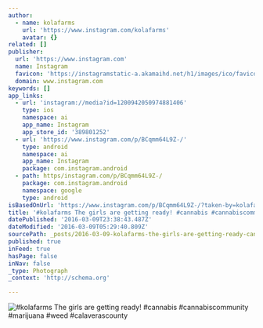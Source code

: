 ```yaml
---
author:
  - name: kolafarms
    url: 'https://www.instagram.com/kolafarms'
    avatar: {}
related: []
publisher:
  url: 'https://www.instagram.com'
  name: Instagram
  favicon: 'https://instagramstatic-a.akamaihd.net/h1/images/ico/favicon.ico/7cdab0872b15.ico'
  domain: www.instagram.com
keywords: []
app_links:
  - url: 'instagram://media?id=1200942050974881406'
    type: ios
    namespace: ai
    app_name: Instagram
    app_store_id: '389801252'
  - url: 'https://www.instagram.com/p/BCqmm64L9Z-/'
    type: android
    namespace: ai
    app_name: Instagram
    package: com.instagram.android
  - path: https/instagram.com/p/BCqmm64L9Z-/
    package: com.instagram.android
    namespace: google
    type: android
isBasedOnUrl: 'https://www.instagram.com/p/BCqmm64L9Z-/?taken-by=kolafarms'
title: '#kolafarms The girls are getting ready! #cannabis #cannabiscommunity #marijuana #weed #calaverascounty'
datePublished: '2016-03-09T23:38:43.487Z'
dateModified: '2016-03-09T05:29:40.809Z'
sourcePath: _posts/2016-03-09-kolafarms-the-girls-are-getting-ready-cannabis-cannabisc.md
published: true
inFeed: true
hasPage: false
inNav: false
_type: Photograph
_context: 'http://schema.org'

---
```

![&num;kolafarms The girls are getting ready&excl; &num;cannabis &num;cannabiscommunity &num;marijuana &num;weed &num;calaverascounty](https://scontent.cdninstagram.com/t51.2885-15/s640x640/sh0.08/e35/12328462_456936981178953_966976268_n.jpg?ig_cache_key=MTIwMDk0MjA1MDk3NDg4MTQwNg%3D%3D.2)